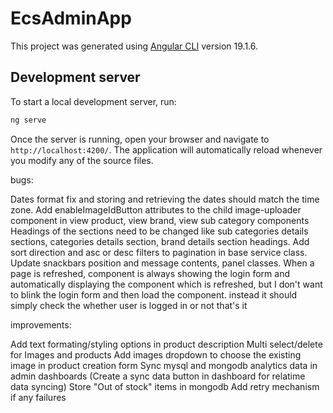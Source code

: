 # EcsAdminApp

This project was generated using [Angular CLI](https://github.com/angular/angular-cli) version 19.1.6.

## Development server

To start a local development server, run:

```bash
ng serve
```

Once the server is running, open your browser and navigate to `http://localhost:4200/`. The application will automatically reload whenever you modify any of the source files.

bugs:

Dates format fix and storing and retrieving the dates should match the time zone.
Add enableImageIdButton attributes to the child image-uploader component in view product, view brand, view sub category components
Headings of the sections need to be changed like sub categories details sections, categories details section, brand details section headings.
Add sort direction and asc or desc filters to pagination in base service class.
Update snackbars position and message contents, panel classes.
When a page is refreshed, component is always showing the login form and automatically displaying the component which is refreshed, but I don't want to blink the login form and then load the component. instead it should simply check the whether user is logged in or not that's it

improvements:

Add text formating/styling options in product description
Multi select/delete for Images and products
Add images dropdown to choose the existing image in product creation form
Sync mysql and mongodb analytics data in admin dashboards (Create a sync data button in dashboard for relatime data syncing)
Store "Out of stock" items in mongodb
Add retry mechanism if any failures
